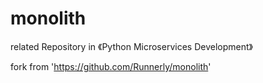 # monolith

related Repository in 《Python Microservices Development》

fork from 'https://github.com/Runnerly/monolith'